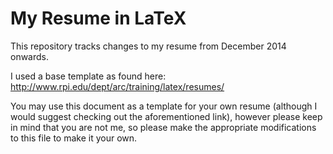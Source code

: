 My Resume in LaTeX
==================

This repository tracks changes to my resume from December 2014 onwards.

I used a base template as found here: http://www.rpi.edu/dept/arc/training/latex/resumes/

You may use this document as a template for your own resume (although I would suggest checking out the aforementioned link), however please keep in mind that you are not me, so please make the appropriate modifications to this file to make it your own.

